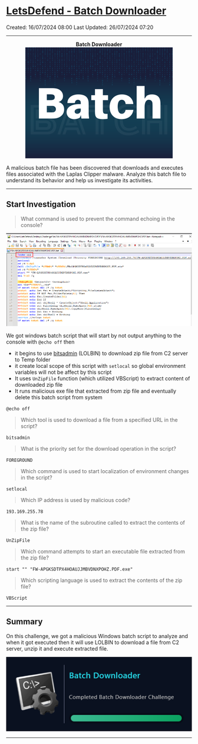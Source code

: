 # [LetsDefend - Batch Downloader](https://app.letsdefend.io/challenge/batch-downloader)
Created: 16/07/2024 08:00
Last Updated: 26/07/2024 07:20
* * *
<div align=center>

**Batch Downloader**
![b4b7d7b12eed45db4de22cf920c819aa.png](../../_resources/b4b7d7b12eed45db4de22cf920c819aa.png)
</div>
A malicious batch file has been discovered that downloads and executes files associated with the Laplas Clipper malware. Analyze this batch file to understand its behavior and help us investigate its activities.

* * *
## Start Investigation
>What command is used to prevent the command echoing in the console?

![c15e351d9d5b73efbdd8d12ca635b593.png](../../_resources/c15e351d9d5b73efbdd8d12ca635b593.png)

We got windows batch script that will start by not output anything to the console with `@echo off` then 
- it begins to use [bitsadmin](https://lolbas-project.github.io/lolbas/Binaries/Bitsadmin/) (LOLBIN) to download zip file from C2 server to Temp folder
- it create local scope of this script with `setlocal` so global environment variables will not be affect by this script 
- It uses `UnZipFile` function (which utilized VBScript) to extract content of downloaded zip file 
- It runs malicious exe file that extracted from zip file and eventually delete this batch script from system

```
@echo off
```

>Which tool is used to download a file from a specified URL in the script?
```
bitsadmin
```

>What is the priority set for the download operation in the script?
```
FOREGROUND
```

>Which command is used to start localization of environment changes in the script?
```
setlocal
```

>Which IP address is used by malicious code?
```
193.169.255.78
```

>What is the name of the subroutine called to extract the contents of the zip file?
```
UnZipFile
```

>Which command attempts to start an executable file extracted from the zip file?
```
start "" "FW-APGKSDTPX4HOAUJJMBVDNXPOHZ.PDF.exe"
```

>Which scripting language is used to extract the contents of the zip file?
```
VBScript
```

* * *
## Summary
On this challenge, we got a malicious Windows batch script to analyze and when it got executed then it will use LOLBIN to download a file from C2 server, unzip it and execute extracted file.

<div align=center>

![25af82fbdd094e8393f7e31f3e416070.png](../../_resources/25af82fbdd094e8393f7e31f3e416070.png)
</div>

* * *
